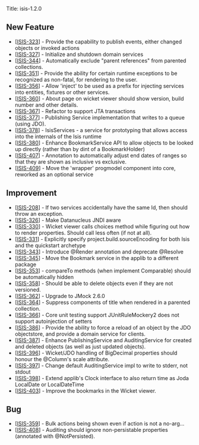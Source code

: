 Title: isis-1.2.0
                   
<h2>New Feature
</h2>
<ul>
<li>[<a href='https://issues.apache.org/jira/browse/ISIS-323'>ISIS-323</a>] -         Provide the capability to publish events, either changed objects or invoked actions
</li>
<li>[<a href='https://issues.apache.org/jira/browse/ISIS-327'>ISIS-327</a>] -         Initialize and shutdown domain services
</li>
<li>[<a href='https://issues.apache.org/jira/browse/ISIS-344'>ISIS-344</a>] -         Automatically exclude &quot;parent references&quot; from parented collections.
</li>
<li>[<a href='https://issues.apache.org/jira/browse/ISIS-351'>ISIS-351</a>] -         Provide the ability for certain runtime exceptions to be recognized as non-fatal, for rendering to the user.
</li>
<li>[<a href='https://issues.apache.org/jira/browse/ISIS-356'>ISIS-356</a>] -         Allow &#39;inject&#39; to be used as a prefix for injecting services into entities, fixtures or other services.
</li>
<li>[<a href='https://issues.apache.org/jira/browse/ISIS-360'>ISIS-360</a>] -         About page on wicket viewer should show version, build number and other details.
</li>
<li>[<a href='https://issues.apache.org/jira/browse/ISIS-367'>ISIS-367</a>] -         Refactor to support JTA transactions
</li>
<li>[<a href='https://issues.apache.org/jira/browse/ISIS-377'>ISIS-377</a>] -         Publishing Service implementation that writes to a queue (using JDO).
</li>
<li>[<a href='https://issues.apache.org/jira/browse/ISIS-378'>ISIS-378</a>] -         IsisServices - a service for prototyping that allows access into the internals of the Isis runtime
</li>
<li>[<a href='https://issues.apache.org/jira/browse/ISIS-380'>ISIS-380</a>] -         Enhance BookmarkService API to allow objects to be looked up directly (rather than by dint of a BookmarkHolder)
</li>
<li>[<a href='https://issues.apache.org/jira/browse/ISIS-407'>ISIS-407</a>] -         Annotation to automatically adjust end dates of ranges so that they are shown as inclusive vs exclusive.
</li>
<li>[<a href='https://issues.apache.org/jira/browse/ISIS-409'>ISIS-409</a>] -         Move the &#39;wrapper&#39; progmodel component into core, reworked as an optional service
</li>
</ul>

<h2>        Improvement
</h2>
<ul>
<li>[<a href='https://issues.apache.org/jira/browse/ISIS-208'>ISIS-208</a>] -         If two services accidentally have the same Id, then should throw an exception.
</li>
<li>[<a href='https://issues.apache.org/jira/browse/ISIS-326'>ISIS-326</a>] -         Make Datanucleus JNDI aware
</li>
<li>[<a href='https://issues.apache.org/jira/browse/ISIS-330'>ISIS-330</a>] -         Wicket viewer calls choices method while figuring out how to render properties.  Should call less often (if not at all).
</li>
<li>[<a href='https://issues.apache.org/jira/browse/ISIS-331'>ISIS-331</a>] -         Explicitly specify project.build.sourceEncoding for both Isis and the quickstart archetype
</li>
<li>[<a href='https://issues.apache.org/jira/browse/ISIS-343'>ISIS-343</a>] -         Introduce @Render annotation and deprecate @Resolve
</li>
<li>[<a href='https://issues.apache.org/jira/browse/ISIS-345'>ISIS-345</a>] -         Move the Bookmark service in the applib to a different package
</li>
<li>[<a href='https://issues.apache.org/jira/browse/ISIS-353'>ISIS-353</a>] -         compareTo methods (when implement Comparable) should be automatically hidden
</li>
<li>[<a href='https://issues.apache.org/jira/browse/ISIS-358'>ISIS-358</a>] -         Should be able to delete objects even if they are not versioned.
</li>
<li>[<a href='https://issues.apache.org/jira/browse/ISIS-362'>ISIS-362</a>] -         Upgrade to JMock 2.6.0
</li>
<li>[<a href='https://issues.apache.org/jira/browse/ISIS-364'>ISIS-364</a>] -         Suppress components of title when rendered in a parented collection.
</li>
<li>[<a href='https://issues.apache.org/jira/browse/ISIS-366'>ISIS-366</a>] -         Core unit testing support JUnitRuleMockery2 does not support autoinjection of setters
</li>
<li>[<a href='https://issues.apache.org/jira/browse/ISIS-386'>ISIS-386</a>] -         Provide the ability to force a reload of an object by the JDO objectstore, and provide a domain service for clients.
</li>
<li>[<a href='https://issues.apache.org/jira/browse/ISIS-387'>ISIS-387</a>] -         Enhance PublishingService and AuditingService for created and deleted objects (as well as just updated objects).
</li>
<li>[<a href='https://issues.apache.org/jira/browse/ISIS-396'>ISIS-396</a>] -         Wicket/JDO handling of BigDecimal properties should honour the @Column&#39;s scale attribute.
</li>
<li>[<a href='https://issues.apache.org/jira/browse/ISIS-397'>ISIS-397</a>] -         Change default AuditingService impl to write to stderr, not stdout
</li>
<li>[<a href='https://issues.apache.org/jira/browse/ISIS-398'>ISIS-398</a>] -         Extend applib&#39;s Clock interface to also return time as Joda LocalDate or LocalDateTime
</li>
<li>[<a href='https://issues.apache.org/jira/browse/ISIS-403'>ISIS-403</a>] -         Improve the bookmarks in the Wicket viewer.
</li>
</ul>
 
<h2>        Bug
</h2>
<ul>
<li>[<a href='https://issues.apache.org/jira/browse/ISIS-359'>ISIS-359</a>] -         Bulk actions being shown even if action is not a no-arg...
</li>
<li>[<a href='https://issues.apache.org/jira/browse/ISIS-408'>ISIS-408</a>] -         Auditing should ignore non-persistable properties (annotated with @NotPersisted).
</li>
</ul>
                                    
                   